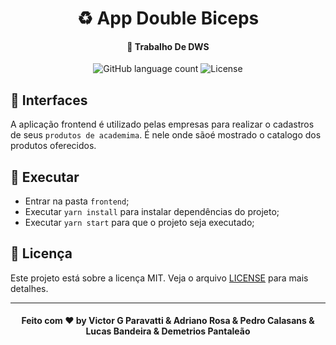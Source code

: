 <h1 align="center">
   ♻️ App Double Biceps
</h1>


<h4 align="center">
  🚀 Trabalho De DWS
</h4>

<p align="center">
  <img alt="GitHub language count" src="https://img.shields.io/github/languages/count/guuhx97/aircnc">
  <img alt="License" src="https://img.shields.io/badge/license-MIT-brightgreen">
</p>



## 📱 Interfaces

A aplicação frontend é utilizado pelas empresas para realizar o cadastros de seus `produtos de academima`. É nele onde sãoé mostrado o catalogo dos produtos oferecidos.



## 🔄 Executar

- Entrar na pasta `frontend`;
- Executar `yarn install` para instalar dependências do projeto;
- Executar `yarn start` para que o projeto seja executado;

## 📝 Licença

Este projeto está sobre a licença MIT. Veja o arquivo [LICENSE](../LICENSE.md) para mais detalhes.

---

<h4 align="center">
Feito com ❤️ by Victor G Paravatti & Adriano Rosa & Pedro Calasans & Lucas Bandeira & Demetrios Pantaleão
</h4>
